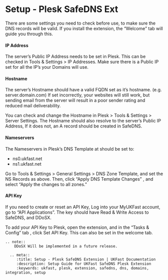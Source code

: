 # Setup - Plesk SafeDNS Ext

There are some settings you need to check before use, to make sure the DNS records will be valid.
If you install the extension, the “Welcome” tab will guide you through this.

#### IP Address

The server’s Public IP Address needs to be set in Plesk.
This can be checked in Tools & Settings > IP Addresses. 
Make sure there is a Public IP set for all the IP’s your Domains will use.

#### Hostname

The server’s Hostname should have a valid FQDN set as it’s hostname. (e.g. server.domain.com)
If set incorrectly, your websites will still work, but sending email from the server will result in a poor sender rating and reduced mail deliverability.

You can check and change the Hostname in Plesk > Tools & Settings > Server Settings.
The Hostname should also resolve to the server’s Public IP Address, If it does not, an A record should be created in SafeDNS.


#### Nameservers

The Nameservers in Plesk’s DNS Template at should be set to: 
  - ns0.ukfast.net
  - ns1.ukfast.net

Go to Tools & Settings > General Settings > DNS Zone Template, and set the NS Records as above.
Then, click “Apply DNS Template Changes” , and select “Apply the changes to all zones.”

#### API Key

If you need to create or reset an API Key, Log into your MyUKFast account, go to “API Applications”.
The key should have Read & Write Access to SafeDNS, and DDoSX.

To add your API Key to Plesk, open the extension, and in the “Tasks & Config” tab , click Set API Key.
This can also be set in the welcome tab.

```eval_rst
.. note::
    DDoSX Will be implemented in a future release.
```

```eval_rst
  .. meta::
     :title: Setup - Plesk SafeDNS Extension | UKFast Documentation
     :description: Setup Guide for UKFast SafeDNS Plesk Extension
     :keywords: ukfast, plesk, extension, safedns, dns, domains, integration, setup
```
